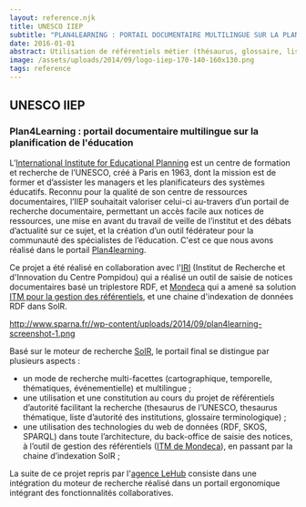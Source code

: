 ```yaml
---
layout: reference.njk
title: UNESCO IIEP
subtitle: "PLAN4LEARNING : PORTAIL DOCUMENTAIRE MULTILINGUE SUR LA PLANIFICATION DE L'ÉDUCATION"
date: 2016-01-01
abstract: Utilisation de référentiels métier (thésaurus, glossaire, listes d'autorités) pour proposer un système de recherche intelligent.
image: /assets/uploads/2014/09/logo-iiep-170-140-160x130.png
tags: reference
---
```


## UNESCO IIEP

### Plan4Learning : portail documentaire multilingue sur la planification de l'éducation

L’[International Institute for Educational Planning](http://www.iiep.unesco.org/) est un centre de formation et recherche de l’UNESCO, créé à Paris en 1963, dont la mission est de former et d’assister les managers et les planificateurs des systèmes éducatifs. Reconnu pour la qualité de son centre de ressources documentaires, l’IIEP souhaitait valoriser celui-ci au-travers d’un portail de recherche documentaire, permettant un accès facile aux notices de ressources, une mise en avant du travail de veille de l’institut et des débats d’actualité sur ce sujet, et la création d’un outil fédérateur pour la communauté des spécialistes de l’éducation. C'est ce que nous avons réalisé dans le portail [Plan4learning](http://plan4learning.iiep.unesco.org/).

Ce projet a été réalisé en collaboration avec l'[IRI](http://www.iri.centrepompidou.fr/) (Institut de Recherche et d'Innovation du Centre Pompidou) qui a réalisé un outil de saisie de notices documentaires basé un triplestore RDF, et [Mondeca](http://www.mondeca.com/) qui a amené sa solution [ITM pour la gestion des référentiels](http://www.mondeca.com/Products/Intelligent-Topic-Manager), et une chaine d'indexation de données RDF dans SolR.

http://www.sparna.fr//wp-content/uploads/2014/09/plan4learning-screenshot-1.png

Basé sur le moteur de recherche [SolR](http://lucene.apache.org/solr), le portail final se distingue par plusieurs aspects :

- un mode de recherche multi-facettes (cartographique, temporelle, thématiques, événementielle) et multilingue ;
- une utilisation et une constitution au cours du projet de référentiels d’autorité facilitant la recherche (thesaurus de l’UNESCO, thesaurus thématique, liste d’autorité des institutions, glossaire terminologique) ;
- une utilisation des technologies du web de données (RDF, SKOS, SPARQL) dans toute l’architecture, du back-office de saisie des notices, à l’outil de gestion des référentiels ([ITM de Mondeca](http://www.mondeca.com/Products/Intelligent-Topic-Manager)), en passant par la chaine d’indexation SolR ;

La suite de ce projet repris par l'[agence LeHub](http://www.lehub-agence.com/) consiste dans une intégration du moteur de recherche réalisé dans un portail ergonomique intégrant des fonctionnalités collaboratives.